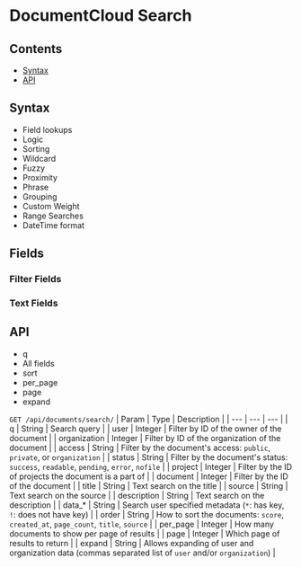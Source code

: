 
# DocumentCloud Search

## Contents

* [Syntax](#syntax)
* [API](#api)

<!-- intra document search? -->

## Syntax

* Field lookups
* Logic
* Sorting
* Wildcard
* Fuzzy
* Proximity
* Phrase
* Grouping
* Custom Weight
* Range Searches
* DateTime format

## Fields

### Filter Fields

### Text Fields

## API

* q
* All fields
* sort
* per\_page
* page
* expand

`GET /api/documents/search/`
| Param        | Type    | Description                                                                                            |
| ---          | ---     | ---                                                                                                    |
| q            | String  | Search query                                                                                           |
| user         | Integer | Filter by ID of the owner of the document                                                              |
| organization | Integer | Filter by ID of the organization of the document                                                       |
| access       | String  | Filter by the document's access: `public`, `private`, or `organization`                                |
| status       | String  | Filter by the document's status: `success`, `readable`, `pending`, `error`, `nofile`                   |
| project      | Integer | Filter by the ID of projects the document is a part of                                                 |
| document     | Integer | Filter by the ID of the document                                                                       |
| title        | String  | Text search on the title                                                                               |
| source       | String  | Text search on the source                                                                              |
| description  | String  | Text search on the description                                                                         |
| data\_\*     | String  | Search user specified metadata (`*`: has key, `!`: does not have key)                                  |
| order        | String  | How to sort the documents: `score`, `created_at`, `page_count`, `title`, `source`                      |
| per\_page    | Integer | How many documents to show per page of results                                                         |
| page         | Integer | Which page of results to return                                                                        |
| expand       | String  | Allows expanding of user and organization data (commas separated list of `user` and/or `organization`) |
